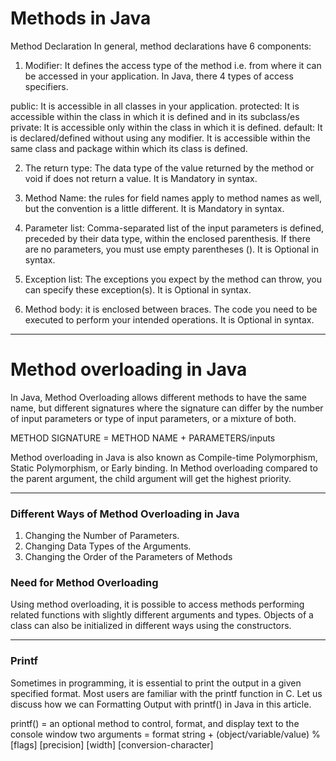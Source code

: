 
# Methods in Java
Method Declaration
In general, method declarations have 6 components:

1. Modifier: It defines the access type of the method i.e. from where it can be accessed in your application. 
In Java, there 4 types of access specifiers.

public: It is accessible in all classes in your application.
protected: It is accessible within the class in which it is defined and in its subclass/es
private: It is accessible only within the class in which it is defined.
default: It is declared/defined without using any modifier. It is accessible within the same class and package within which its class is defined.

2. The return type: The data type of the value returned by the method or void if does not return a value. It is Mandatory in syntax.

3. Method Name: the rules for field names apply to method names as well, but the convention is a little different. It is Mandatory in syntax.

4. Parameter list: Comma-separated list of the input parameters is defined, preceded by their data type, within the enclosed parenthesis. If there are no parameters, you must use empty parentheses ().  It is Optional in syntax.

5. Exception list: The exceptions you expect by the method can throw, you can specify these exception(s). It is Optional in syntax.

6. Method body: it is enclosed between braces. The code you need to be executed to perform your intended operations.  It is Optional in syntax.


***********************************************************************************************************

# Method overloading in Java

In Java, Method Overloading allows different methods to have the same name, but different signatures where
the signature can differ by the number of input parameters or type of input parameters, or a mixture of both.

METHOD SIGNATURE = METHOD NAME + PARAMETERS/inputs

Method overloading in Java is also known as Compile-time Polymorphism, Static Polymorphism, or Early binding.
In Method overloading compared to the parent argument, the child argument will get the highest priority.

***********************************************************************************************************

### Different Ways of Method Overloading in Java

1. Changing the Number of Parameters.
3. Changing Data Types of the Arguments.
5. Changing the Order of the Parameters of Methods


### Need for Method Overloading

Using method overloading, it is possible to access methods performing related functions with slightly different arguments and types.
Objects of a class can also be initialized in different ways using the constructors.


****************************************************************************

###  Printf

Sometimes in programming, it is essential to print the output in a 
given specified format. Most users are familiar with the printf function in C.
Let us discuss how we can Formatting Output with printf() in Java in this article.

printf() = 	an optional method to control, format, and display text to the console window
			two arguments = format string + (object/variable/value)
            % [flags] [precision] [width] [conversion-character]